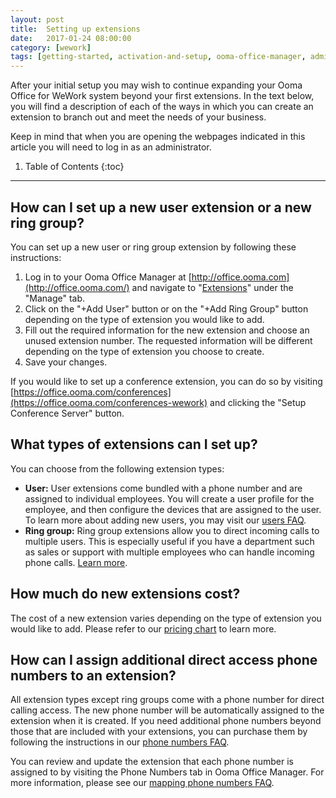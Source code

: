 ```yaml
---
layout: post
title:  Setting up extensions
date:   2017-01-24 08:00:00
category: [wework]
tags: [getting-started, activation-and-setup, ooma-office-manager, admin-features, user-management, wework]
---
```


After your initial setup you may wish to continue expanding your Ooma Office for WeWork system beyond your first extensions. In the text below, you will find a description of each of the ways in which you can create an extension to branch out and meet the needs of your business. 

Keep in mind that when you are opening the webpages indicated in this article you will need to log in as an administrator.

1. Table of Contents
{:toc}
* * *

## How can I set up a new user extension or a new ring group?

You can set up a new user or ring group extension by following these instructions:

1. Log in to your Ooma Office Manager at [http://office.ooma.com](http://office.ooma.com/) and navigate to "[Extensions](http://office.ooma.com/extensions-wework)" under the "Manage" tab.
2. Click on the "+Add User" button or on the "+Add Ring Group" button depending on the type of extension you would like to add. 
3. Fill out the required information for the new extension and choose an unused extension number. The requested information will be different depending on the type of extension you choose to create.
4. Save your changes.

If you would like to set up a conference extension, you can do so by visiting [https://office.ooma.com/conferences](https://office.ooma.com/conferences-wework) and clicking the "Setup Conference Server" button.

## What types of extensions can I set up?

You can choose from the following extension types:

* **User:** User extensions come bundled with a phone number and are assigned to individual employees. You will create a user profile for the employee, and then configure the devices that are assigned to the user. To learn more about adding new users, you may visit our [users FAQ](/wework//adding-a-new-user-wework).
* **Ring group:** Ring group extensions allow you to direct incoming calls to multiple users. This is especially useful if you have a department such as sales or support with multiple employees who can handle incoming phone calls. [Learn more](/wework//ring-groups).

## How much do new extensions cost?

The cost of a new extension varies depending on the type of extension you would like to add. Please refer to our [pricing chart](/wework//ooma-office-pricing-chart-wework) to learn more.

## How can I assign additional direct access phone numbers to an extension?

All extension types except ring groups come with a phone number for direct calling access. The new phone number will be automatically assigned to the extension when it is created. If you need additional phone numbers beyond those that are included with your extensions, you can purchase them by following the instructions in our [phone numbers FAQ](/wework//adding-additional-phone-numbers-wework).

You can review and update the extension that each phone number is assigned to by visiting the Phone Numbers tab in Ooma Office Manager. For more information, please see our [mapping phone numbers FAQ](/wework//mapping-phone-numbers-wework). 